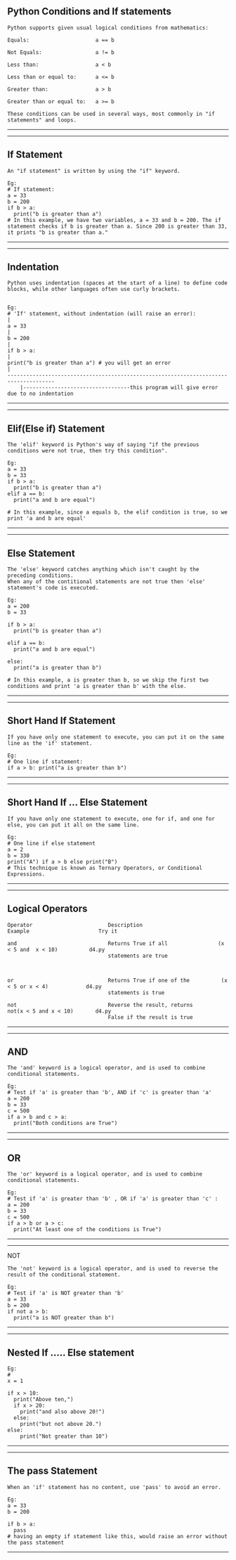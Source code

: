 Python Conditions and If statements
----

```
Python supports given usual logical conditions from mathematics:

Equals:                     a == b

Not Equals:                 a != b

Less than:                  a < b

Less than or equal to:      a <= b

Greater than:               a > b

Greater than or equal to:   a >= b

These conditions can be used in several ways, most commonly in "if statements" and loops.
```

-------------------------------------------------------------------------------------------------
---------------------------------------------

If Statement
---

```
An "if statement" is written by using the "if" keyword.

Eg:
# If statement:
a = 33
b = 200
if b > a:
  print("b is greater than a")
# In this example, we have two variables, a = 33 and b = 200. The if statement checks if b is greater than a. Since 200 is greater than 33, it prints "b is greater than a."
```
-----------------------------------------------------------------------------------------------
-----------------------------------------------

Indentation
---
```
Python uses indentation (spaces at the start of a line) to define code blocks, while other languages often use curly brackets.


Eg:
# 'If' statement, without indentation (will raise an error):            |
a = 33                                                                  |
b = 200                                                                 |
if b > a:                                                               |
print("b is greater than a") # you will get an error                    |
-------------------------------------------------------------------------------------
    |----------------------------------this program will give error due to no indentation
```

----------------------------------------------------------------------------------------------------------------
------------------------------------

Elif(Else if) Statement
---

```
The 'elif' keyword is Python's way of saying "if the previous conditions were not true, then try this condition".

Eg:
a = 33
b = 33
if b > a:
  print("b is greater than a")
elif a == b:
  print("a and b are equal")

# In this example, since a equals b, the elif condition is true, so we print 'a and b are equal'
```

--------------------------------------------------------------------------------------------------------------------------
---------------------------------


Else Statement
---
```
The 'else' keyword catches anything which isn't caught by the preceding conditions.
When any of the contitional statements are not true then 'else' statement's code is executed.

Eg:
a = 200
b = 33

if b > a:
  print("b is greater than a")

elif a == b:
  print("a and b are equal")

else:
  print("a is greater than b")

# In this example, a is greater than b, so we skip the first two conditions and print 'a is greater than b' with the else.
```

----------------------------------------------------------------------------------------------------------------
------------------


Short Hand If Statement
---

```
If you have only one statement to execute, you can put it on the same line as the 'if' statement.

Eg:
# One line if statement:
if a > b: print("a is greater than b")
```
-----------------------------------------------------------------------------------------------------------------------------
-----

Short Hand If ... Else Statement
---
```
If you have only one statement to execute, one for if, and one for else, you can put it all on the same line.

Eg:
# One line if else statement
a = 2
b = 330
print("A") if a > b else print("B")
# This technique is known as Ternary Operators, or Conditional Expressions.
```

------------------------------------------------------------------------------------------------------
------------------------------------------------------------------------------------------------------

Logical Operators
---

```
Operator                        Description                        Example                      Try it

and                             Returns True if all                (x < 5 and  x < 10)          d4.py
                                statements are true



or                              Returns True if one of the          (x < 5 or x < 4)            d4.py
                                statements is true

not                             Reverse the result, returns          not(x < 5 and x < 10)       d4.py
                                False if the result is true
```

------------------------------------------------------------------------------------------------------
------------------------------------------------------------------------------------------------------

AND
---

```
The 'and' keyword is a logical operator, and is used to combine conditional statements.

Eg:
# Test if 'a' is greater than 'b', AND if 'c' is greater than 'a'
a = 200
b = 33
c = 500
if a > b and c > a:
  print("Both conditions are True")
```
------------------------------------------------------------------------------------------------------
------------------------------------------------------------------------------------------------------


OR
---
```
The 'or' keyword is a logical operator, and is used to combine conditional statements.

Eg:
# Test if 'a' is greater than 'b' , OR if 'a' is greater than 'c' :
a = 200
b = 33
c = 500
if a > b or a > c:
  print("At least one of the conditions is True")
```
------------------------------------------------------------------------------------------------------
------------------------------------------------------------------------------------------------------

NOT
```
The 'not' keyword is a logical operator, and is used to reverse the result of the conditional statement.

Eg:
# Test if 'a' is NOT greater than 'b'
a = 33
b = 200
if not a > b:
  print("a is NOT greater than b")
```
------------------------------------------------------------------------------------------------------------------------------------
------------------------------------------------------------------------------------------------------------------------------------

Nested If ..... Else statement
---

```
Eg:
#
x = 1

if x > 10:
  print("Above ten,")
  if x > 20:
    print("and also above 20!")
  else:
    print("but not above 20.")
else:
	print("Not greater than 10")
```
------------------------------------------------------------------------------------------------------------------------------------
------------------------------------------------------------------------------------------------------------------------------------

The pass Statement
----
```
When an 'if' statement has no content, use 'pass' to avoid an error.

Eg:
a = 33
b = 200

if b > a:
  pass
# having an empty if statement like this, would raise an error without the pass statement
```

------------------------------------------------------------------------------------------------------------------------------------